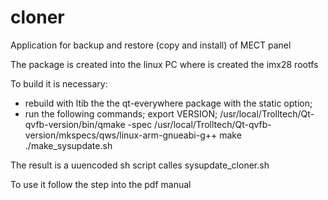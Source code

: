 # cloner
Application for backup and restore (copy and install) of MECT panel

The package is created into the linux PC where is created the imx28 rootfs

To build it is necessary:
 - rebuild with ltib the the qt-everywhere package with the static option;
 - run the following commands;
	export VERSION; /usr/local/Trolltech/Qt-qvfb-version/bin/qmake -spec /usr/local/Trolltech/Qt-qvfb-version/mkspecs/qws/linux-arm-gnueabi-g++
	make
	./make_sysupdate.sh

The result is a uuencoded sh script calles sysupdate_cloner.sh

To use it follow the step into the pdf manual
